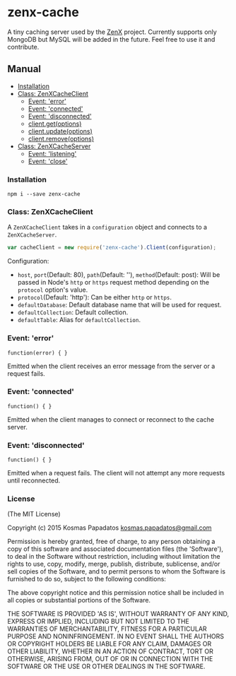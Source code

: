 # zenx-cache
A tiny caching server used by the [ZenX](https://github.com/raelgor/zenx) project. Currently supports only MongoDB but MySQL will be added in the future. Feel free to use it and contribute.

## Manual
* [Installation](#installation)
* [Class: ZenXCacheClient](#zcc)
  * [Event: 'error'](#zccee)
  * [Event: 'connected'](#zccec)
  * [Event: 'disconnected'](#zccedc)
  * [client.get(options)](#zccg)
  * [client.update(options)](#zccu)
  * [client.remove(options)](#zccr)
* [Class: ZenXCacheServer](#zcs)
  * [Event: 'listening'](#zcsel)
  * [Event: 'close'](#zcsec)

### <a name="installation">Installation</a>
```shell
npm i --save zenx-cache
```

### <a name="zcc">Class: ZenXCacheClient</a>
A `ZenXCacheClient` takes in a `configuration` object and connects to a `ZenXCacheServer`.
```js
var cacheClient = new require('zenx-cache').Client(configuration);
```

Configuration:
* `host`, `port`(Default: 80), `path`(Default: ''), `method`(Default: post): Will be passed in Node's `http` or `https` request method depending on the `protocol` option's value.
* `protocol`(Default: 'http'): Can be either `http` or `https`.
* `defaultDatabase`: Default database name that will be used for request.
* `defaultCollection`: Default collection.
* `defaultTable`: Alias for `defaultCollection`.

### <a name="zccee">Event: 'error'</a>
`function(error) { }`

Emitted when the client receives an error message from the server or a request fails.

### <a name="zccec">Event: 'connected'</a>
`function() { }`

Emitted when the client manages to connect or reconnect to the cache server.

### <a name="zccedc">Event: 'disconnected'</a>
`function() { }`

Emitted when a request fails. The client will not attempt any more requests until reconnected.

### License
(The MIT License)

Copyright (c) 2015 Kosmas Papadatos <kosmas.papadatos@gmail.com>

Permission is hereby granted, free of charge, to any person obtaining a copy of this software and associated documentation files (the 'Software'), to deal in the Software without restriction, including without limitation the rights to use, copy, modify, merge, publish, distribute, sublicense, and/or sell copies of the Software, and to permit persons to whom the Software is furnished to do so, subject to the following conditions:

The above copyright notice and this permission notice shall be included in all copies or substantial portions of the Software.

THE SOFTWARE IS PROVIDED 'AS IS', WITHOUT WARRANTY OF ANY KIND, EXPRESS OR IMPLIED, INCLUDING BUT NOT LIMITED TO THE WARRANTIES OF MERCHANTABILITY, FITNESS FOR A PARTICULAR PURPOSE AND NONINFRINGEMENT. IN NO EVENT SHALL THE AUTHORS OR COPYRIGHT HOLDERS BE LIABLE FOR ANY CLAIM, DAMAGES OR OTHER LIABILITY, WHETHER IN AN ACTION OF CONTRACT, TORT OR OTHERWISE, ARISING FROM, OUT OF OR IN CONNECTION WITH THE SOFTWARE OR THE USE OR OTHER DEALINGS IN THE SOFTWARE.

